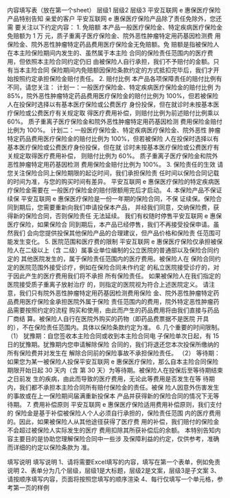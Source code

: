 内容填写表（放在第一个sheet）
	层级1	层级2	层级3
	平安互联网 e 惠保医疗保险产品特别告知
	亲爱的客户 平安互联网 e 惠保医疗保险产品除了责任免除外，您还需 要关注以下约定内容：
		1. 免赔额
			本产品一般医疗保险金、特定疾病医疗保险金免赔额为 1 万 元，质子重离子医疗保险金、院外恶性肿瘤特定用药基因检测费 用保险金、院外恶性肿瘤特定药品费用医疗保险金无免赔额。免 赔额是指被保险人在本主险保险期间内发生的、虽然属于本主险 合同的保险责任范围内的医疗费用，但依照本主险合同约定仍旧 由被保险人自行承担，我们不予赔付的金额。只有当本主险合同 保险期间内免赔额因保险条款约定的方式抵扣完毕后，我们才开 始按照约定承担保险金赔付责任。
		2. 赔付比例
			本产品各项保障责任的赔付比例有不同，请您关注： 计划一：一般医疗保险金、特定疾病医疗保险金的赔付比例 为 85%，院外恶性肿瘤特定药品费用医疗保险金的赔付比例为 100%，但若被保险人在投保时选择以有基本医疗保险或公费医疗 身份投保，但在就诊时未按基本医疗保险或公费医疗有关规定取 得医疗费用补偿，则赔付比例为前述赔付比例乘以 60%。 质子重离子医疗保险金和院外恶性肿瘤特定用药基因检测 费用保险金赔付比例为 100%。 计划二：一般医疗保险金、特定疾病医疗保险金、院外恶性 肿瘤特定药品费用医疗保险金的赔付比例为 100%，但若被保险 人在投保时选择以有基本医疗保险或公费医疗身份投保，但在就 诊时未按基本医疗保险或公费医疗有关规定取得医疗费用补偿， 则赔付比例为 60%。 质子重离子医疗保险金和院外恶性肿瘤特定用药基因检测 费用保险金赔付比例为 100%。
		3. 保险责任的生效
			请您关注保险合同上保险期限的起讫时间，我们承担保险责 任时间以保险合同记载的时间为准，与您的购买时间有差异。 平安互联网 e 惠保医疗保险的特定疾病医疗保险金需要在 一般医疗保险金的赔付限额用完后才启动。
		4. 本保险产品不保证续保
			平安互联网 e 惠保医疗保险是一份一年期的保险合同，不保
证续保。保险合同到期后，您需要重新向我们申请投保本产品，
并经我们同意，交纳保险费，获得新的保险合同，否则保险责任
无法延续。
我们有权随时停售平安互联网 e 惠保医疗保险，如果保险合
同到期后，本产品已经停售，我们不再接受投保申请。虽然我们
会向您提供投保其他保险产品的合理建议，但产品价格和保险责
任范围可能发生变化。
		5. 医院范围和医疗费的限制
			平安互联网 e 惠保医疗保险仅承担被保险人在二级以上（含 二级）属事业单位编制的公立医院的普通部以及保险合同约定的 其他医院发生的，属于保险责任范围内的医疗费用。被保险人在 保险合同约定的医院范围外接受诊疗，例如在保险合同未作约定 的私立医院接受诊疗的，对于因此产生的医疗费用我们将不承担 所有保险责任。 如果被保险人在我们指定的医院接受质子重离子放射治疗 的，则指定的医院视为符合上述医院定义。 请注意，我们只有院外恶性肿瘤特定用药基因检测费用保险 金、院外恶性肿瘤特定药品费用医疗保险金承担医院外属于保险 责任范围内的费用，院外特定恶性肿瘤药品需要按照约定的流程 购买和使用，由此而产生的药品费用将由我们直接与药品厂商结 算。被保险人自行在医院外购买的药物（即药品费票据不是医院 开具的），不在保险责任范围内。具体以保险条款约定为准。
		6. 几个重要的时间限制。
			（1） 犹豫期：自您签收本主险合同或收到本主险合同电 子保险单次日起，有 15 日的犹豫期。犹豫期内您申请解除保险 合同的，我们将退还您本次投保所缴纳的所有保险费并对发生在 解除合同前的保险事故不承担保险责任。
			（2） 等待期：如果您为某一被保险人投保平安互联网 e 惠保医疗保险，那么自本主险合同保险期限开始日起 30 天内（含 第 30 天）为等待期。被保险人在投保后至等待期结束之日前发 生的疾病，由此而导致的医疗费用，无论此等费用是否发生在等 待期内，我们都不承担本主险合同所有赔付保险金的责任。被保 险人因意外伤害发生的事故或在上一保险期间届满重新投保本 产品并获得新的保险合同的情况下无等待期。
		7. 费用补偿原则
			平安互联网 e 惠保医疗保险适用费用补偿原则，我们支付的 保险金是基于补偿被保险人个人必须自行承担的，保险责任范围 内的医疗费用的。因此，如果被保险人从其他途径获得了医疗费 用的补偿，我们赔付的保险金不会超过被保险人实际发生的医疗 费用扣除其所获补偿后的余额。
	本特别告知内容主要目的是协助您理解保险合同中一些涉 及保障利益的约定，仅供参考，准确而详细的约定以保险条款为 准。


填写说明
	填写说明
	1、请将需要Excel填写的内容，填写在第一个表单，例如免责说明
	2、表单分为几个层级，层级1是大标题，层级2是文案，层级3是子文案
	3、请按顺序填写内容，页面将按照您填写的顺序渲染
	4、每行仅填写一个单元格，参考第一页的样例


